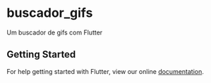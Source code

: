 # buscador_gifs

Um buscador de gifs com Flutter 

## Getting Started

For help getting started with Flutter, view our online
[documentation](https://flutter.io/).
